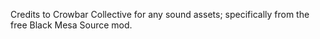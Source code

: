 Credits to Crowbar Collective for any sound assets; specifically from the free Black Mesa Source mod.
